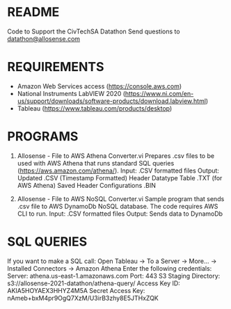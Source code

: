 # README
Code to Support the CivTechSA Datathon
Send questions to datathon@allosense.com

# REQUIREMENTS
- Amazon Web Services access (https://console.aws.com)
- National Instruments LabVIEW 2020 (https://www.ni.com/en-us/support/downloads/software-products/download.labview.html)
- Tableau (https://www.tableau.com/products/desktop)

# PROGRAMS
1. Allosense - File to AWS Athena Converter.vi
  Prepares .csv files to be used with AWS Athena that runs standard SQL queries (https://aws.amazon.com/athena/).
  Input:
    .CSV formatted files
  Output:
    Updated .CSV (Timestamp Formatted)
    Header Datatype Table .TXT (for AWS Athena)
    Saved Header Configurations .BIN

2. Allosense - File to AWS NoSQL Converter.vi
  Sample program that sends .csv file to AWS DynamoDb NoSQL database. The code requires AWS CLI to run.
  Input:
    .CSV formatted files
  Output:
    Sends data to DynamoDb
    
# SQL QUERIES
If you want to make a SQL call:
  Open Tableau -> To a Server -> More... -> Installed Connectors -> Amazon Athena
Enter the following credentials:
  Server:               athena.us-east-1.amazonaws.com
  Port:                 443
  S3 Staging Directory: s3://allosense-2021-datathon/athena-query/
  Access Key ID:        AKIA5HOYAEX3HHYZ4M5A
  Secret Access Key:    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
